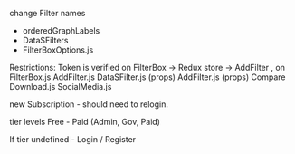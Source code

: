 change Filter names

- orderedGraphLabels
- DataSFilters
- FilterBoxOptions.js

Restrictions:
Token is verified on FilterBox ->
Redux store ->
AddFilter , on FilterBox.js
AddFilter.js
DataSFilter.js (props)
AddFilter.js (props)
Compare
Download.js
SocialMedia.js

new Subscription - should need to relogin.

tier levels
Free - Paid (Admin, Gov, Paid)

If tier undefined -
Login / Register
